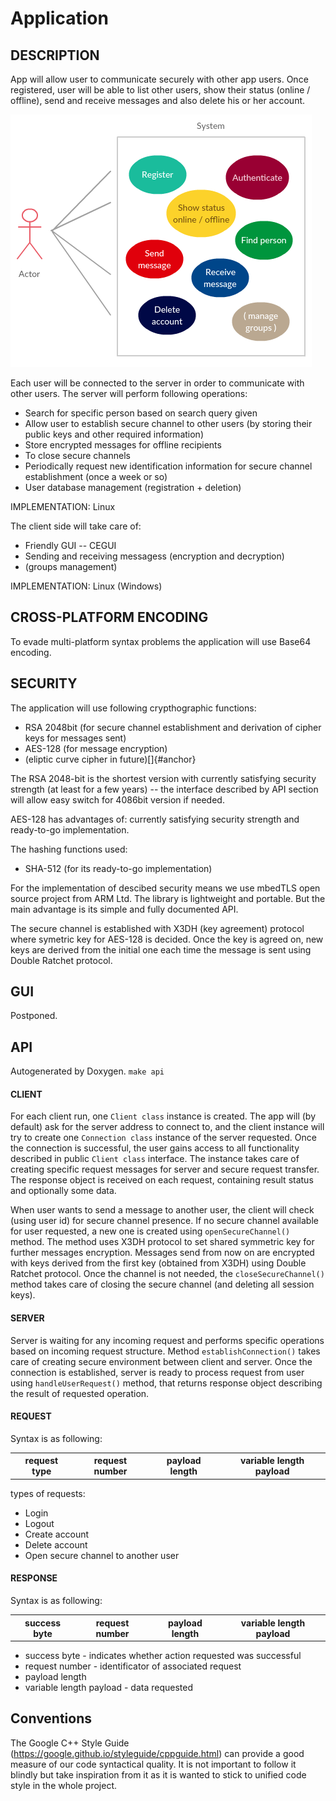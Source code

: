 Application
===========

DESCRIPTION
-----------

App will allow user to communicate securely with other app users. Once
registered, user will be able to list other users, show their status
(online / offline), send and receive messages and also delete his or her
account.

![](api.png)

Each user will be connected to the server in order to communicate with
other users. The server will perform following operations:

-   Search for specific person based on search query given
-   Allow user to establish secure channel to other users (by storing
    their public keys and other required information)
-   Store encrypted messages for offline recipients
-   To close secure channels
-   Periodically request new identification information for secure
    channel establishment (once a week or so)
-   User database management (registration + deletion)

IMPLEMENTATION: Linux

The client side will take care of:

-   Friendly GUI -- CEGUI
-   Sending and receiving messagess (encryption and decryption)
-   (groups management)

IMPLEMENTATION: Linux (Windows)

CROSS-PLATFORM ENCODING
-----------------------

To evade multi-platform syntax problems the application will use Base64 encoding.

SECURITY
--------

The application will use following crypthographic functions:

-   RSA 2048bit (for secure channel establishment and derivation of
    cipher keys for messages sent)
-   AES-128 (for message encryption)
-   (eliptic curve cipher in future)[]{#anchor}

The RSA 2048-bit is the shortest version with currently satisfying security strength (at least for a few years) -- the interface described by API section will allow easy switch for 4086bit version if needed.

AES-128 has advantages of: currently satisfying security strength and ready-to-go implementation.

The hashing functions used:
-   SHA-512 (for its ready-to-go implementation)

For the implementation of descibed security means we use mbedTLS open source project from ARM Ltd. The library is lightweight and portable.
But the main advantage is its simple and fully documented API.

The secure channel is established with X3DH (key agreement) protocol where symetric key for AES-128 is decided. Once the key is agreed on, new keys are derived from the initial one each time the message is sent using Double Ratchet protocol.

GUI
---

Postponed.

API
---

Autogenerated by Doxygen.
`make api`

#### CLIENT
For each client run, one `Client class` instance is created. The app will (by default) ask for the server address to connect to, and the client instance will try to create one `Connection class` instance of the server requested. Once the connection is successful, the user gains access to all functionality described in public `Client class` interface. The instance takes care of creating specific request messages for server and secure request transfer. The response object is received on each request, containing result status and optionally some data.

When user wants to send a message to another user, the client will check (using user id) for secure channel presence. If no secure channel available for user requested, a new one is created using `openSecureChannel()` method. The method uses X3DH protocol to set shared symmetric key for further messages encryption. Messages send from now on are encrypted with keys derived from the first key (obtained from X3DH) using Double Ratchet protocol. Once the channel is not needed, the `closeSecureChannel()` method takes care of closing the secure channel (and deleting all session keys).

#### SERVER
Server is waiting for any incoming request and performs specific operations based on incoming request structure. Method `establishConnection()` takes care of creating secure environment between client and server. Once the connection is established, server is ready to process request from user using `handleUserRequest()` method, that  returns response object describing the result of requested operation.

#### REQUEST
Syntax is as following:
<table><tr><th>request type</th><th>request number</th><th>payload length</th><th>variable length payload</th></tr></table>

types of requests:
* Login
* Logout
* Create account
* Delete account
* Open secure channel to another user

#### RESPONSE
Syntax is as following:
<table><tr><th>success byte</th><th>request number</th><th>payload length</th><th>variable length payload</th></tr></table>

* success byte - indicates whether action requested was successful
* request number - identificator of associated request
* payload length
* variable length payload - data requested



Conventions
-----------

The Google C++ Style Guide (https://google.github.io/styleguide/cppguide.html) can provide a good measure of our code syntactical quality. It is not important to follow it blindly but take inspiration from it as it is wanted to stick to unified code style in the whole project.
